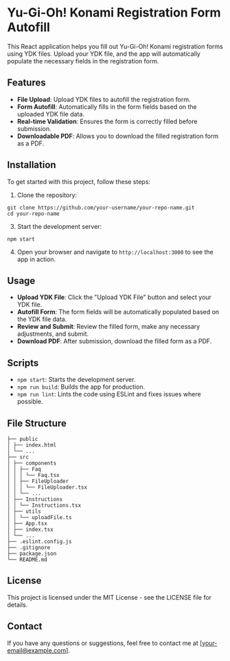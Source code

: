 # Yu-Gi-Oh! Konami Registration Form Autofill

This React application helps you fill out Yu-Gi-Oh! Konami registration forms using YDK files. Upload your YDK file, and the app will automatically populate the necessary fields in the registration form.

## Features

- **File Upload**: Upload YDK files to autofill the registration form.
- **Form Autofill**: Automatically fills in the form fields based on the uploaded YDK file data.
- **Real-time Validation**: Ensures the form is correctly filled before submission.
- **Downloadable PDF**: Allows you to download the filled registration form as a PDF.

## Installation

To get started with this project, follow these steps:

1. Clone the repository:
```
git clone https://github.com/your-username/your-repo-name.git
cd your-repo-name
```

3. Start the development server:
```
npm start
```
4. Open your browser and navigate to `http://localhost:3000` to see the app in action.

## Usage

- **Upload YDK File**: Click the "Upload YDK File" button and select your YDK file.
- **Autofill Form**: The form fields will be automatically populated based on the YDK file data.
- **Review and Submit**: Review the filled form, make any necessary adjustments, and submit.
- **Download PDF**: After submission, download the filled form as a PDF.

## Scripts

- `npm start`: Starts the development server.
- `npm run build`: Builds the app for production.
- `npm run lint`: Lints the code using ESLint and fixes issues where possible.

## File Structure

```
├── public
│ ├── index.html
│ └── ...
├── src
│ ├── components
│ │ ├── Faq
│ │ │ └── Faq.tsx
│ │ ├── FileUploader
│ │ │ └── FileUploader.tsx
│ │ └── ...
│ ├── Instructions
│ │ └── Instructions.tsx
│ ├── utils
│ │ └── uploadFile.ts
│ ├── App.tsx
│ ├── index.tsx
│ └── ...
├── .eslint.config.js
├── .gitignore
├── package.json
└── README.md
```
## License

This project is licensed under the MIT License - see the LICENSE file for details.

## Contact

If you have any questions or suggestions, feel free to contact me at [your-email@example.com].